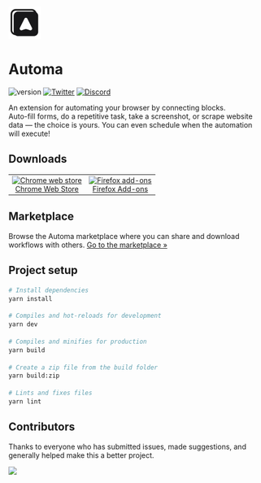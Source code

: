 <img src="src/assets/images/icon-128.png" width="64"/>

# Automa
![version](https://img.shields.io/github/package-json/v/kholid060/automa)
[![Twitter](https://img.shields.io/badge/Twitter-1DA1F2?style=for-the-badge&logo=twitter&logoColor=white)](https://twitter.com/AutomaApp)
[![Discord](https://img.shields.io/badge/Discord-7289DA?style=for-the-badge&logo=discord&logoColor=white)](https://discord.gg/C6khwwTE84)

An extension for automating your browser by connecting blocks. <br />
Auto-fill forms, do a repetitive task, take a screenshot, or scrape website data — the choice is yours. You can even schedule when the automation will execute!

## Downloads
| | |
|:-------------------------:|:-------------------------:|
| <a href="https://chrome.google.com/webstore/detail/automa/infppggnoaenmfagbfknfkancpbljcca"><img src="https://user-images.githubusercontent.com/22908993/166417152-f870bfbd-1770-4c28-b69d-a7303aebc9a6.png" alt="Chrome web store" /><br />Chrome Web Store</a> | <a href="https://addons.mozilla.org/en-US/firefox/addon/automa/"><img src="https://user-images.githubusercontent.com/22908993/166417727-3481fef4-00e5-4cf0-bb03-27fb880d993c.png" alt="Firefox add-ons" /><br />Firefox Add-ons</a> |


## Marketplace
Browse the Automa marketplace where you can share and download workflows with others. [Go to the marketplace &#187;](https://automa.vercel.app/workflows)

## Project setup
```bash
# Install dependencies
yarn install

# Compiles and hot-reloads for development
yarn dev

# Compiles and minifies for production
yarn build

# Create a zip file from the build folder
yarn build:zip

# Lints and fixes files
yarn lint
```
## Contributors
Thanks to everyone who has submitted issues, made suggestions, and generally helped make this a better project.

<a href="https://github.com/kholid060/automa/graphs/contributors">
  <img src="https://contrib.rocks/image?repo=kholid060/automa" />
</a>
